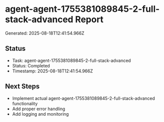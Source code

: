 # agent-agent-1755381089845-2-full-stack-advanced Report

Generated: 2025-08-18T12:41:54.966Z

## Status
- Task: agent-agent-1755381089845-2-full-stack-advanced
- Status: Completed
- Timestamp: 2025-08-18T12:41:54.966Z

## Next Steps
- Implement actual agent-agent-1755381089845-2-full-stack-advanced functionality
- Add proper error handling
- Add logging and monitoring
